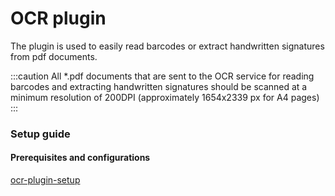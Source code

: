 # OCR plugin

The plugin is used to easily read barcodes or extract handwritten signatures from pdf documents.

:::caution
All \*.pdf documents that are sent to the OCR service for reading barcodes and extracting handwritten signatures should be scanned at a minimum resolution of 200DPI (approximately 1654x2339 px for A4 pages)
:::

### Setup guide

#### Prerequisites and configurations

[ocr-plugin-setup](../plugins-setup-guide/ocr-plugin-setup)

